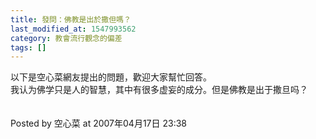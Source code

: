 ```yaml
---
title: 發問：佛教是出於撒但嗎？
last_modified_at: 1547993562
category: 教會流行觀念的偏差
tags: []
---
```


以下是空心菜網友提出的問題，歡迎大家幫忙回答。<br><!--more-->我认为佛学只是人的智慧，其中有很多虚妄的成分。但是佛教是出于撒旦吗？<br><br><br>Posted by 空心菜 at 2007年04月17日 23:38 <br>
